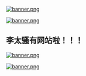 [<img src='https://i.loli.net/2020/07/31/HvF4frwDOlmGIbE.png' alt='banner.png' title='banner.png' />](https://pisearch.cn/?from=litaisao)

[<img src='https://i.loli.net/2020/08/31/Aer4yzHqFbk7g96.jpg' alt='banner.png' title='banner.png' />](https://www.aliyun.com/activity/daily/bestoffer?userCode=95xvcae5)

## 李太骚有网站啦！！！

[<img src='https://i.loli.net/2020/07/31/HvF4frwDOlmGIbE.png' alt='banner.png' title='banner.png' />](https://pisearch.cn/?from=litaisao)

[<img src='https://i.loli.net/2020/08/31/Aer4yzHqFbk7g96.jpg' alt='banner.png' title='banner.png' />](https://www.aliyun.com/activity/daily/bestoffer?userCode=95xvcae5)
